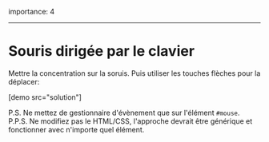 importance: 4

---

# Souris dirigée par le clavier

Mettre la concentration sur la soruis. Puis utiliser les touches flèches pour la déplacer:

[demo src="solution"]

P.S. Ne mettez de gestionnaire d'évènement que sur l'élément `#mouse`.
P.P.S. Ne modifiez pas le HTML/CSS, l'approche devrait être générique et fonctionner avec n'importe quel élément.
